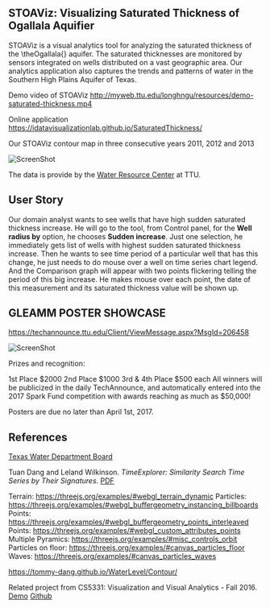 ## STOAViz: Visualizing Saturated Thickness of Ogallala Aquifier
STOAViz is a visual analytics tool for analyzing the saturated thickness of the \theOgallala{} aquifer.
The saturated thicknesses are monitored by sensors integrated on wells distributed on a vast geographic area.
Our analytics application also captures the trends and patterns of water in the Southern High Plains Aquifer of Texas.

Demo video of STOAViz
http://myweb.ttu.edu/longhngu/resources/demo-saturated-thickness.mp4

Online application
https://idatavisualizationlab.github.io/SaturatedThickness/

Our STOAViz contour map in three consecutive years 2011, 2012 and 2013

![ScreenShot](https://github.com/iDataVisualizationLab/SaturatedThickness/blob/master/figures/contour3years.png)

The data is provide by the [Water Resource Center](https://www.depts.ttu.edu/waterresources/) at TTU.

## User Story
Our domain analyst wants to see wells that have high sudden saturated thickness increase. He will go to the tool, from Control panel, for the **Well radius by**
option, he chooses **Sudden increase**. Just one selection, he immediately gets list of wells with highest sudden saturated thickness increase.
Then he wants to see time period of a particular well that has this change, he just needs to do mouse over a well on time series chart legend.
And the Comparison graph will appear with two points flickering telling the period of this big increase.
He makes mouse over each point, the date of this measurement and its saturated thickness value will be shown up.

## GLEAMM POSTER SHOWCASE
https://techannounce.ttu.edu/Client/ViewMessage.aspx?MsgId=206458

![ScreenShot](https://github.com/iDataVisualizationLab/SaturatedThickness/blob/master/figures/jsVersion.png)

Prizes and recognition:

1st Place $2000 2nd Place $1000 3rd & 4th Place $500 each
All winners will be publicized in the daily TechAnnounce, and automatically entered into the 2017 Spark Fund competition with awards reaching as much as $50,000!

Posters are due no later than April 1st, 2017.

## References

[Texas Water Department Board](http://www.twdb.texas.gov/index.asp) 

Tuan Dang and Leland Wilkinson. *TimeExplorer: Similarity Search Time Series by Their Signatures*.
[PDF](http://www.myweb.ttu.edu/tnhondan/file/TimeExplorer.pdf)

Terrain: https://threejs.org/examples/#webgl_terrain_dynamic
Particles: https://threejs.org/examples/#webgl_buffergeometry_instancing_billboards
Points: https://threejs.org/examples/#webgl_buffergeometry_points_interleaved
Points: https://threejs.org/examples/#webgl_custom_attributes_points
Multiple Pyramics: https://threejs.org/examples/#misc_controls_orbit
Particles on floor: https://threejs.org/examples/#canvas_particles_floor
Waves: https://threejs.org/examples/#canvas_particles_waves

https://tommy-dang.github.io/WaterLevel/Contour/

Related project from CS5331: Visualization and Visual Analytics - Fall 2016. [Demo](http://myweb.ttu.edu/jataber/unemployment/) [Github](https://github.com/jmtaber129/unemployment-visualization)
